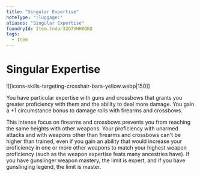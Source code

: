 ```yaml
---
title: "Singular Expertise"
noteType: ":luggage:"
aliases: "Singular Expertise"
foundryId: Item.tndar32O7VHHBQKQ
tags:
  - Item
---
```


# Singular Expertise
![[icons-skills-targeting-crosshair-bars-yellow.webp|150]]

You have particular expertise with guns and crossbows that grants you greater proficiency with them and the ability to deal more damage. You gain a +1 circumstance bonus to damage rolls with firearms and crossbows.

This intense focus on firearms and crossbows prevents you from reaching the same heights with other weapons. Your proficiency with unarmed attacks and with weapons other than firearms and crossbows can't be higher than trained, even if you gain an ability that would increase your proficiency in one or more other weapons to match your highest weapon proficiency (such as the weapon expertise feats many ancestries have). If you have gunslinger weapon mastery, the limit is expert, and if you have gunslinging legend, the limit is master.
